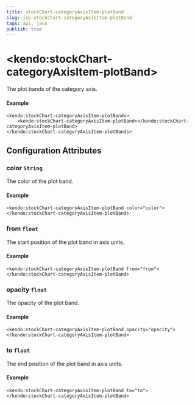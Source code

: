 ```yaml
---
title: stockChart-categoryAxisItem-plotBand
slug: jsp-stockChart-categoryAxisItem-plotBand
tags: api, java
publish: true
---
```


# \<kendo:stockChart-categoryAxisItem-plotBand\>

The plot bands of the category axis.

#### Example
    <kendo:stockChart-categoryAxisItem-plotBands>
        <kendo:stockChart-categoryAxisItem-plotBand></kendo:stockChart-categoryAxisItem-plotBand>
    </kendo:stockChart-categoryAxisItem-plotBands>

## Configuration Attributes

### color `String`

The color of the plot band.

#### Example
    <kendo:stockChart-categoryAxisItem-plotBand color="color">
    </kendo:stockChart-categoryAxisItem-plotBand>

### from `float`

The start position of the plot band in axis units.

#### Example
    <kendo:stockChart-categoryAxisItem-plotBand from="from">
    </kendo:stockChart-categoryAxisItem-plotBand>

### opacity `float`

The opacity of the plot band.

#### Example
    <kendo:stockChart-categoryAxisItem-plotBand opacity="opacity">
    </kendo:stockChart-categoryAxisItem-plotBand>

### to `float`

The end position of the plot band in axis units.

#### Example
    <kendo:stockChart-categoryAxisItem-plotBand to="to">
    </kendo:stockChart-categoryAxisItem-plotBand>

